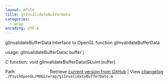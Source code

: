 ```yaml
---
layout: mfile
title: glInvalidateBufferData
categories:
  - wrap
encoding: UTF-8
---
```


glInvalidateBufferData  Interface to OpenGL function glInvalidateBufferData  

usage:  glInvalidateBufferData( buffer )  

C function:  void glInvalidateBufferData(GLuint buffer)  


<div class="code_header" style="text-align:right;">
  <span style="float:left;">Path&nbsp;&nbsp;</span> <span class="counter">Retrieve <a href=
  "https://raw.github.com/Psychtoolbox-3/Psychtoolbox-3/beta/./PsychOpenGL/MOGL/wrap/glInvalidateBufferData.m">current version from GitHub</a> | View <a href=
  "https://github.com/Psychtoolbox-3/Psychtoolbox-3/commits/beta/./PsychOpenGL/MOGL/wrap/glInvalidateBufferData.m">changelog</a></span>
</div>
<div class="code">
  <code>./PsychOpenGL/MOGL/wrap/glInvalidateBufferData.m</code>
</div>
